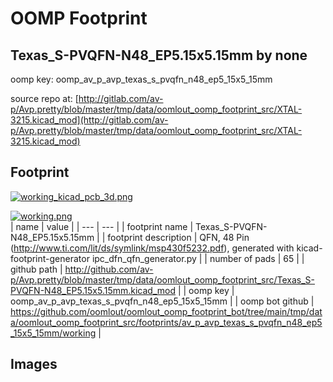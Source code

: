 # OOMP Footprint  
## Texas_S-PVQFN-N48_EP5.15x5.15mm  by none  
  
oomp key: oomp_av_p_avp_texas_s_pvqfn_n48_ep5_15x5_15mm  
  
source repo at: [http://gitlab.com/av-p/Avp.pretty/blob/master/tmp/data/oomlout_oomp_footprint_src/XTAL-3215.kicad_mod](http://gitlab.com/av-p/Avp.pretty/blob/master/tmp/data/oomlout_oomp_footprint_src/XTAL-3215.kicad_mod)  
## Footprint  
  
[![working_kicad_pcb_3d.png](working_kicad_pcb_3d_600.png)](working_kicad_pcb_3d.png)  
  
[![working.png](working_600.png)](working.png)  
| name | value | 
| --- | --- | 
| footprint name | Texas_S-PVQFN-N48_EP5.15x5.15mm | 
| footprint description | QFN, 48 Pin (http://www.ti.com/lit/ds/symlink/msp430f5232.pdf), generated with kicad-footprint-generator ipc_dfn_qfn_generator.py | 
| number of pads | 65 | 
| github path | http://github.com/av-p/Avp.pretty/blob/master/tmp/data/oomlout_oomp_footprint_src/Texas_S-PVQFN-N48_EP5.15x5.15mm.kicad_mod | 
| oomp key | oomp_av_p_avp_texas_s_pvqfn_n48_ep5_15x5_15mm | 
| oomp bot github | https://github.com/oomlout/oomlout_oomp_footprint_bot/tree/main/tmp/data/oomlout_oomp_footprint_src/footprints/av_p_avp_texas_s_pvqfn_n48_ep5_15x5_15mm/working | 
## Images  
